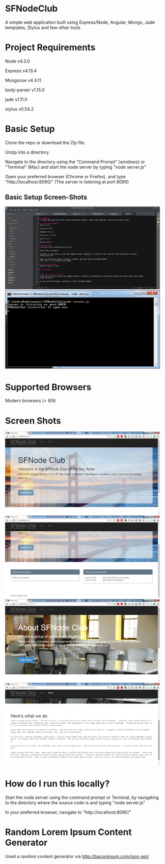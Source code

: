 # SFNodeClub
A simple web application built using Express/Node, Angular, Mongo, Jade templates, Stylus and few other tools

# Project Requirements
Node v4.3.0

Express v4.13.4

Mongoose v4.4.11

body-parser v1.15.0

jade v1.11.0

stylus v0.54.2

# Basic Setup
Clone the repo or download the Zip file.

Unzip into a directory.

Navigate to the directory using the "Command Prompt" (windows) or "Terminal" (Mac) and start the node server by typing
"node server.js"

Open your preferred browser (Chrome or Firefox), and type "http://localhost:8090/"
(The server is listening at port 8090)

## Basic Setup Screen-Shots
![Alt text](/Extras/Screenshots/project-setup.png?raw=true "Code at the project level")
![Alt text](/Extras/Screenshots/start-node-server-2.png?raw=true "Start node server")

# Supported Browsers
Modern browsers (> IE9)

# Screen Shots
![Alt text](/Extras/Screenshots/landing-page.png?raw=true "Landing Page Screen Shot")
![Alt text](/Extras/Screenshots/landing-page-2.png?raw=true "More Landing Page Screen Shot")
![Alt text](/Extras/Screenshots/about-page.png?raw=true "About Page Screen Shot")
![Alt text](/Extras/Screenshots/about-page-2.png?raw=true "More About Page Screen Shot")

# How do I run this locally?
Start the node server using the command prompt or Terminal, by navigating to the directory where the source code is and typing
"node server.js"

In your preferred browser, navigate to "http://localhost:8090/"

# Random Lorem Ipsum Content Generator
Used a random content generator via http://baconipsum.com/json-api/

